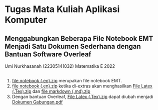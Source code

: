 # Tugas Mata Kuliah Aplikasi Komputer
## Menggabungkan Beberapa File Notebook EMT Menjadi Satu Dokumen Sederhana dengan Bantuan Software Overleaf

Umi Nurkhasanah (22305141032) Matematika E 2022
##
1. [file notebook (.en).zip](https://github.com/uminrr/Aplikasi-Komputerr/files/13523724/file.notebook.en.zip) merupakan file notebook EMT.
2. [file notebook (.en).zip](https://github.com/uminrr/Aplikasi-Komputerr/files/13523803/file.notebook.en.zip) ketika di-extras
 akan menghasilkan [File Latex  (.Tex).zip](https://github.com/uminrr/Aplikasi-Komputerr/files/13523778/File.Latex.Tex.zip) dan [file markdown (.md).zip](https://github.com/uminrr/Aplikasi-Komputerr/files/13523815/file.markdown.md.zip)
3. Dengan bantuan Overleaf, [File Latex  (.Tex).zip](https://github.com/uminrr/Aplikasi-Komputerr/files/13523788/File.Latex.Tex.zip) dapat diubah menjadi [Dokumen Gabungan.pdf](https://github.com/uminrr/Aplikasi-Komputerr/files/13523793/Dokumen.Gabungan.pdf)
